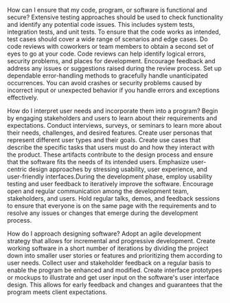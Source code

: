 How can I ensure that my code, program, or software is functional and secure?
Extensive testing approaches should be used to check functionality and identify any potential code issues. This includes system tests, integration tests, and unit tests. To ensure that the code works as intended, test cases should cover a wide range of scenarios and edge cases. Do code reviews with coworkers or team members to obtain a second set of eyes to go at your code. Code reviews can help identify logical errors, security problems, and places for development. Encourage feedback and address any issues or suggestions raised during the review process. Set up dependable error-handling methods to gracefully handle unanticipated occurrences. You can avoid crashes or security problems caused by incorrect input or unexpected behavior if you handle errors and exceptions effectively.

How do I interpret user needs and incorporate them into a program?
Begin by engaging stakeholders and users to learn about their requirements and expectations. Conduct interviews, surveys, or seminars to learn more about their needs, challenges, and desired features. Create user personas that represent different user types and their goals. Create use cases that describe the specific tasks that users must do and how they interact with the product. These artifacts contribute to the design process and ensure that the software fits the needs of its intended users. Emphasize user-centric design approaches by stressing usability, user experience, and user-friendly interfaces.During the development phase, employ usability testing and user feedback to iteratively improve the software. Encourage open and regular communication among the development team, stakeholders, and users. Hold regular talks, demos, and feedback sessions to ensure that everyone is on the same page with the requirements and to resolve any issues or changes that emerge during the development process.


How do I approach designing software?
Adopt an agile development strategy that allows for incremental and progressive development. Create working software in a short number of iterations by dividing the project down into smaller user stories or features and prioritizing them according to user needs. Collect user and stakeholder feedback on a regular basis to enable the program be enhanced and modified. Create interface prototypes or mockups to illustrate and get user input on the software's user interface design. This allows for early feedback and changes and guarantees that the program meets client expectations.
